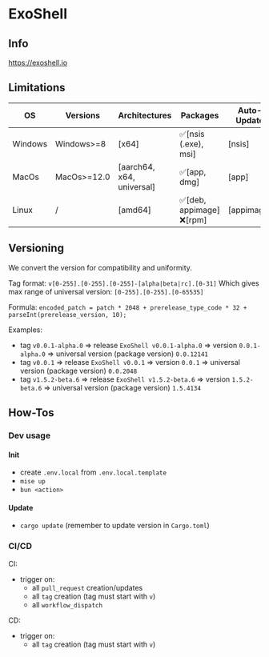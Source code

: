 # ExoShell

## Info

https://exoshell.io

## Limitations

| OS      | Versions    | Architectures             | Packages                  | Auto-Update |
| ------- | ----------- | ------------------------- | ------------------------- | ----------- |
| Windows | Windows>=8  | [x64]                     | ✅[nsis (.exe), msi]      | [nsis]      |
| MacOs   | MacOs>=12.0 | [aarch64, x64, universal] | ✅[app, dmg]              | [app]       |
| Linux   | /           | [amd64]                   | ✅[deb, appimage] ❌[rpm] | [appimage]  |

## Versioning

We convert the version for compatibility and uniformity.

Tag format: `v[0-255].[0-255].[0-255]-[alpha|beta|rc].[0-31]`
Which gives max range of universal version: `[0-255].[0-255].[0-65535]`

Formula: `encoded_patch = patch * 2048 + prerelease_type_code * 32 + parseInt(prerelease_version, 10);`

Examples:

- tag `v0.0.1-alpha.0` => release `ExoShell v0.0.1-alpha.0` => version `0.0.1-alpha.0` => universal version (package version) `0.0.12141`
- tag `v0.0.1` => release `ExoShell v0.0.1` => version `0.0.1` => universal version (package version) `0.0.2048`
- tag `v1.5.2-beta.6` => release `ExoShell v1.5.2-beta.6` => version `1.5.2-beta.6` => universal version (package version) `1.5.4134`

## How-Tos

### Dev usage

#### Init

- create `.env.local` from `.env.local.template`
- `mise up`
- `bun <action>`

#### Update

- `cargo update` (remember to update version in `Cargo.toml`)

### CI/CD

CI:

- trigger on:
  - all `pull_request` creation/updates
  - all `tag` creation (tag must start with `v`)
  - all `workflow_dispatch`

CD:

- trigger on:
  - all `tag` creation (tag must start with `v`)
